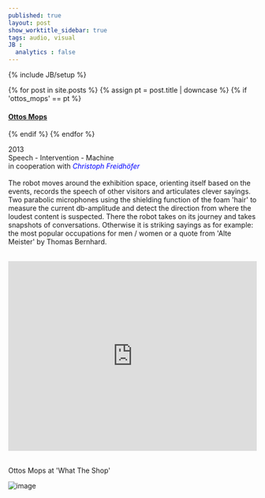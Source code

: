 ```yaml
---
published: true
layout: post
show_worktitle_sidebar: true
tags: audio, visual
JB :
  analytics : false
---
```


{% include JB/setup %}


{% for post in site.posts %}
	{% assign pt = post.title | downcase %}
	{% if 'ottos_mops' == pt %}
<h4><a href="{{ BASE_PATH }}{{ post.url }}">Ottos Mops</a></h4>
	{% endif %}
{% endfor %}

<p>
	2013<br />
	Speech - Intervention - Machine<br />
	in cooperation with <a href="http://www.kunst-und-raederwerk.de/" target="_blank" style="text-decoration:none; color: blue"><i>Christoph Freidhöfer</i></a> <br /><br />			
	The robot moves around the exhibition space, orienting itself based on the events, records the speech of other visitors and articulates clever sayings.
	Two parabolic microphones using the shielding function of the foam 'hair' to measure the current db-amplitude and detect the direction from where the loudest 
	content is suspected. There the robot takes on its journey and takes snapshots of conversations. Otherwise it is striking sayings as for example: 
	the most popular occupations for men / women or a quote from 'Alte Meister' by Thomas Bernhard.<br /><br />
</p>

<iframe width="100%" height="384" frameborder="0" allowfullscreen="" webkitallowfullscreen="" src="http://player.vimeo.com/video/66463893?title=0&amp;byline=0&amp;portrait=0">
</iframe>

<p> <br />Ottos Mops at 'What The Shop'<br /></p>

<img src="{{ site.url }}/images/ottosmops_small.jpg" alt="image">

